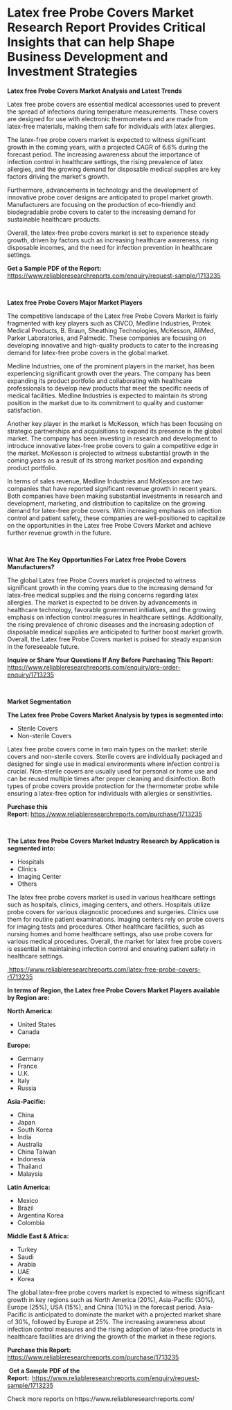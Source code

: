 <p><h1>Latex free Probe Covers Market Research Report Provides Critical Insights that can help Shape Business Development and Investment Strategies</h1></p><p><strong>Latex free Probe Covers Market Analysis and Latest Trends</strong></p>
<p><p>Latex free probe covers are essential medical accessories used to prevent the spread of infections during temperature measurements. These covers are designed for use with electronic thermometers and are made from latex-free materials, making them safe for individuals with latex allergies.</p><p>The latex-free probe covers market is expected to witness significant growth in the coming years, with a projected CAGR of 6.6% during the forecast period. The increasing awareness about the importance of infection control in healthcare settings, the rising prevalence of latex allergies, and the growing demand for disposable medical supplies are key factors driving the market's growth.</p><p>Furthermore, advancements in technology and the development of innovative probe cover designs are anticipated to propel market growth. Manufacturers are focusing on the production of eco-friendly and biodegradable probe covers to cater to the increasing demand for sustainable healthcare products.</p><p>Overall, the latex-free probe covers market is set to experience steady growth, driven by factors such as increasing healthcare awareness, rising disposable incomes, and the need for infection prevention in healthcare settings.</p></p>
<p><strong>Get a Sample PDF of the Report:&nbsp;</strong> <a href="https://www.reliableresearchreports.com/enquiry/request-sample/1713235">https://www.reliableresearchreports.com/enquiry/request-sample/1713235</a></p>
<p>&nbsp;</p>
<p><strong>Latex free Probe Covers Major Market Players</strong></p>
<p><p>The competitive landscape of the Latex free Probe Covers Market is fairly fragmented with key players such as CIVCO, Medline Industries, Protek Medical Products, B. Braun, Sheathing Technologies, McKesson, AliMed, Parker Laboratories, and Palmedic. These companies are focusing on developing innovative and high-quality products to cater to the increasing demand for latex-free probe covers in the global market.</p><p>Medline Industries, one of the prominent players in the market, has been experiencing significant growth over the years. The company has been expanding its product portfolio and collaborating with healthcare professionals to develop new products that meet the specific needs of medical facilities. Medline Industries is expected to maintain its strong position in the market due to its commitment to quality and customer satisfaction.</p><p>Another key player in the market is McKesson, which has been focusing on strategic partnerships and acquisitions to expand its presence in the global market. The company has been investing in research and development to introduce innovative latex-free probe covers to gain a competitive edge in the market. McKesson is projected to witness substantial growth in the coming years as a result of its strong market position and expanding product portfolio.</p><p>In terms of sales revenue, Medline Industries and McKesson are two companies that have reported significant revenue growth in recent years. Both companies have been making substantial investments in research and development, marketing, and distribution to capitalize on the growing demand for latex-free probe covers. With increasing emphasis on infection control and patient safety, these companies are well-positioned to capitalize on the opportunities in the Latex free Probe Covers Market and achieve further revenue growth in the future.</p></p>
<p>&nbsp;</p>
<p><strong>What Are The Key Opportunities For Latex free Probe Covers Manufacturers?</strong></p>
<p><p>The global Latex free Probe Covers market is projected to witness significant growth in the coming years due to the increasing demand for latex-free medical supplies and the rising concerns regarding latex allergies. The market is expected to be driven by advancements in healthcare technology, favorable government initiatives, and the growing emphasis on infection control measures in healthcare settings. Additionally, the rising prevalence of chronic diseases and the increasing adoption of disposable medical supplies are anticipated to further boost market growth. Overall, the Latex free Probe Covers market is poised for steady expansion in the foreseeable future.</p></p>
<p><strong>Inquire or Share Your Questions If Any Before Purchasing This Report:</strong> <a href="https://www.reliableresearchreports.com/enquiry/pre-order-enquiry/1713235">https://www.reliableresearchreports.com/enquiry/pre-order-enquiry/1713235</a></p>
<p>&nbsp;</p>
<p><strong>Market Segmentation</strong></p>
<p><strong>The Latex free Probe Covers Market Analysis by types is segmented into:</strong></p>
<p><ul><li>Sterile Covers</li><li>Non-sterile Covers</li></ul></p>
<p><p>Latex free probe covers come in two main types on the market: sterile covers and non-sterile covers. Sterile covers are individually packaged and designed for single use in medical environments where infection control is crucial. Non-sterile covers are usually used for personal or home use and can be reused multiple times after proper cleaning and disinfection. Both types of probe covers provide protection for the thermometer probe while ensuring a latex-free option for individuals with allergies or sensitivities.</p></p>
<p><strong>Purchase this Report:&nbsp;</strong><a href="https://www.reliableresearchreports.com/purchase/1713235">https://www.reliableresearchreports.com/purchase/1713235</a></p>
<p>&nbsp;</p>
<p><strong>The Latex free Probe Covers Market Industry Research by Application is segmented into:</strong></p>
<p><ul><li>Hospitals</li><li>Clinics</li><li>Imaging Center</li><li>Others</li></ul></p>
<p><p>The latex free probe covers market is used in various healthcare settings such as hospitals, clinics, imaging centers, and others. Hospitals utilize probe covers for various diagnostic procedures and surgeries. Clinics use them for routine patient examinations. Imaging centers rely on probe covers for imaging tests and procedures. Other healthcare facilities, such as nursing homes and home healthcare settings, also use probe covers for various medical procedures. Overall, the market for latex free probe covers is essential in maintaining infection control and ensuring patient safety in healthcare settings.</p></p>
<p><a href="https://www.reliableresearchreports.com/latex-free-probe-covers-r1713235">&nbsp;https://www.reliableresearchreports.com/latex-free-probe-covers-r1713235</a></p>
<p><strong>In terms of Region, the Latex free Probe Covers Market Players available by Region are:</strong></p>
<p>
    <p> <strong> North America: </strong>
        <ul>
            <li>United States</li>
            <li>Canada</li>
        </ul>
        </p> 
    <p> <strong> Europe: </strong>
        <ul>
            <li>Germany</li>
            <li>France</li>
            <li>U.K.</li>
            <li>Italy</li>
            <li>Russia</li>
        </ul>
        </p> 
    <p> <strong> Asia-Pacific: </strong>
        <ul>
            <li>China</li>
            <li>Japan</li>
            <li>South Korea</li>
            <li>India</li>
            <li>Australia</li>
            <li>China Taiwan</li>
            <li>Indonesia</li>
            <li>Thailand</li>
            <li>Malaysia</li>
        </ul>
        </p> 
    <p> <strong> Latin America: </strong>
        <ul>
            <li>Mexico</li>
            <li>Brazil</li>
            <li>Argentina Korea</li>
            <li>Colombia</li>
        </ul>
        </p> 
    <p> <strong> Middle East & Africa: </strong>
        <ul>
            <li>Turkey</li>
            <li>Saudi</li>
            <li>Arabia</li>
            <li>UAE</li>
            <li>Korea</li>
        </ul>
    </p>
    </p>
<p><p>The global latex-free probe covers market is expected to witness significant growth in key regions such as North America (20%), Asia-Pacific (30%), Europe (25%), USA (15%), and China (10%) in the forecast period. Asia-Pacific is anticipated to dominate the market with a projected market share of 30%, followed by Europe at 25%. The increasing awareness about infection control measures and the rising adoption of latex-free products in healthcare facilities are driving the growth of the market in these regions.</p></p>
<p><strong>Purchase this Report: </strong><a href="https://www.reliableresearchreports.com/purchase/1713235">https://www.reliableresearchreports.com/purchase/1713235</a></p>
<p>&nbsp;<strong>Get a Sample PDF of the Report:&nbsp;&nbsp;</strong><a href="https://www.reliableresearchreports.com/enquiry/request-sample/1713235">https://www.reliableresearchreports.com/enquiry/request-sample/1713235</a></p>
<p><strong></strong></p>
<p>Check more reports on https://www.reliableresearchreports.com/</p>